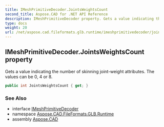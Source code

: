 ```yaml
---
title: IMeshPrimitiveDecoder.JointsWeightsCount
second_title: Aspose.CAD for .NET API Reference
description: IMeshPrimitiveDecoder property. Gets a value indicating the number of skinning jointweight attributes. The values can be 0 4 or 8
type: docs
weight: 20
url: /net/aspose.cad.fileformats.glb.runtime/imeshprimitivedecoder/jointsweightscount/
---
```

## IMeshPrimitiveDecoder.JointsWeightsCount property

Gets a value indicating the number of skinning joint-weight attributes. The values can be 0, 4 or 8.

```csharp
public int JointsWeightsCount { get; }
```

### See Also

* interface [IMeshPrimitiveDecoder](../)
* namespace [Aspose.CAD.FileFormats.GLB.Runtime](../../imeshprimitivedecoder/)
* assembly [Aspose.CAD](../../../)


